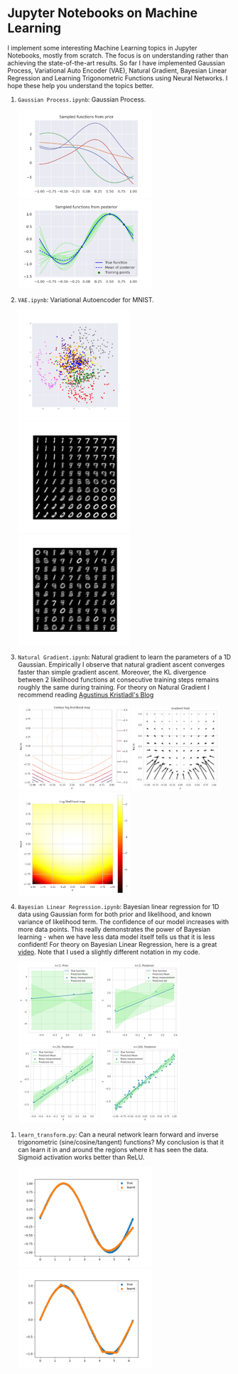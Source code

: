# Jupyter Notebooks on Machine Learning

I implement some interesting Machine Learning topics in Jupyter Notebooks, mostly from scratch. The focus is on understanding rather than achieving the state-of-the-art results. So far I have implemented Gaussian Process, Variational Auto Encoder (VAE), Natural Gradient, Bayesian Linear Regression and Learning Trigonometric Functions using Neural Networks. I hope these help you understand the topics better.

1. `Gaussian Process.ipynb`: Gaussian Process.
	<p float="center">
		<img src="figures/gp_prior.png" width="300"/>
		<img src="figures/gp.png" width="300"/>
	</p>

1. `VAE.ipynb`: Variational Autoencoder for MNIST.
	<p float="center">
		<img src="figures/VAE_latent.png" width="250"/>
		<img src="figures/VAE_latent_dec.png" width="250"/>
	    <img src="figures/VAE_samples.png" width="250"/>
	</p>

1. `Natural Gradient.ipynb`: Natural gradient to learn the parameters of a 1D Gaussian. Empirically I observe that natural gradient ascent converges faster than simple gradient ascent. Moreover, the KL divergence between 2 likelihood functions at consecutive training steps remains roughly the same during training. For theory on Natural Gradient I recommend reading [Agustinus Kristladl's Blog](https://wiseodd.github.io/techblog/2018/03/14/natural-gradient/#:~:text=Up%20to%20constant%20factor%20of,%E2%88%87%CE%B8L(%CE%B8).)
	<p float="center">
	    <img src="figures/natural_contour.png" width=250/>
	    <img src="figures/natural_gradient_field.png" width=200/>
	    <img src="figures/natural_likelihood_map.png" width=250/>
	</p>

1. `Bayesian Linear Regression.ipynb`: Bayesian linear regression for 1D data using Gaussian form for both prior and likelihood, and known variance of likelihood term. The confidence of our model increases with more data points. This really demonstrates the power of Bayesian learning - when we have less data model itself tells us that it is less confident! For theory on Bayesian Linear Regression, here is a great [video](https://youtu.be/nrd4AnDLR3U). Note that I used a slightly different notation in my code.
	
	<p float="center">
		<img src="figures/n=3, Prior.png" width="180">		
		<img src="figures/n=3, Posterior.png" width="180">
		<img src="figures/n=20, Posterior.png" width="180">
		<img src="figures/n=100, Posterior.png" width="180">
</p>
	
1. `learn_transform.py`: Can a neural network learn forward and inverse trigonometric (sine/cosine/tangent) functions? My conclusion is that it can learn it in and around the regions where it has seen the data. Sigmoid activation works better than ReLU.
	<p float="center">
	    <img src="figures/sigmoid.png" width=300/>
	    <img src="figures/relu.png" width=300/>
	</p>




